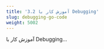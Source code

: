 ```yaml
---
title: '3.2 آموزش کار با Debugging'
slug: debugging-go-code
weight: 5002
---
```


آموزش کار با Debugging...